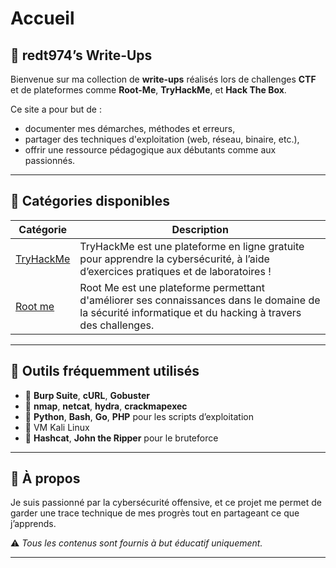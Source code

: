 # Accueil

## 📝 redt974’s Write-Ups

Bienvenue sur ma collection de **write-ups** réalisés lors de challenges **CTF** et de plateformes comme **Root-Me**, **TryHackMe**, et **Hack The Box**.

Ce site a pour but de :
- documenter mes démarches, méthodes et erreurs,
- partager des techniques d'exploitation (web, réseau, binaire, etc.),
- offrir une ressource pédagogique aux débutants comme aux passionnés.

---

## 📁 Catégories disponibles

| Catégorie              | Description |
|------------------------|-------------|
| [TryHackMe](TryHackMe/index.md) | TryHackMe est une plateforme en ligne gratuite pour apprendre la cybersécurité, à l’aide d’exercices pratiques et de laboratoires ! |
| [Root me](RootMe/index.md) | Root Me est une plateforme permettant d'améliorer ses connaissances dans le domaine de la sécurité informatique et du hacking à travers des challenges. |


---

## 🔧 Outils fréquemment utilisés

- 🐙 **Burp Suite**, **cURL**, **Gobuster**
- 🧰 **nmap**, **netcat**, **hydra**, **crackmapexec**
- 🐍 **Python**, **Bash**, **Go**, **PHP** pour les scripts d’exploitation
- 🐧 VM Kali Linux
- 🧪 **Hashcat**, **John the Ripper** pour le bruteforce

---

## 💬 À propos

Je suis passionné par la cybersécurité offensive, et ce projet me permet de garder une trace technique de mes progrès tout en partageant ce que j’apprends.

⚠️ *Tous les contenus sont fournis à but éducatif uniquement.*

---

